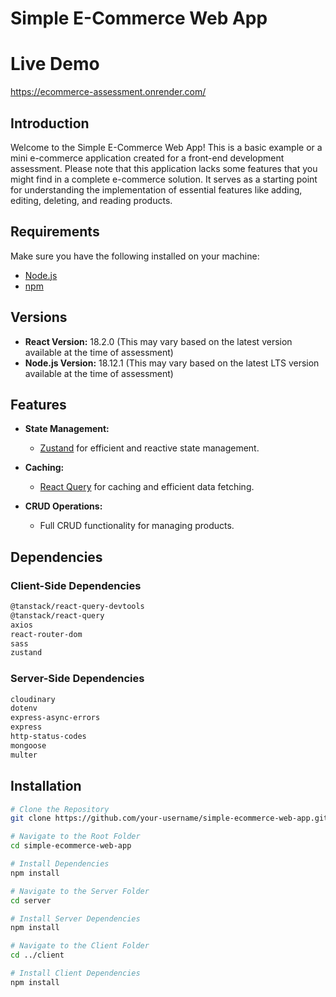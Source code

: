 # Simple E-Commerce Web App

# Live Demo

https://ecommerce-assessment.onrender.com/

## Introduction

Welcome to the Simple E-Commerce Web App! This is a basic example or a mini e-commerce application created for a front-end development assessment. Please note that this application lacks some features that you might find in a complete e-commerce solution. It serves as a starting point for understanding the implementation of essential features like adding, editing, deleting, and reading products.

## Requirements

Make sure you have the following installed on your machine:

- [Node.js](https://nodejs.org/)
- [npm](https://www.npmjs.com/)

## Versions

- **React Version:** 18.2.0 (This may vary based on the latest version available at the time of assessment)
- **Node.js Version:** 18.12.1 (This may vary based on the latest LTS version available at the time of assessment)

## Features

- **State Management:**
  - [Zustand](https://github.com/pmndrs/zustand) for efficient and reactive state management.
- **Caching:**
  - [React Query](https://react-query.tanstack.com/) for caching and efficient data fetching.
- **CRUD Operations:**

  - Full CRUD functionality for managing products.

## Dependencies

### Client-Side Dependencies

```bash
@tanstack/react-query-devtools
@tanstack/react-query
axios
react-router-dom
sass
zustand

```

### Server-Side Dependencies

```bash
cloudinary
dotenv
express-async-errors
express
http-status-codes
mongoose
multer
```

## Installation

```bash
# Clone the Repository
git clone https://github.com/your-username/simple-ecommerce-web-app.git

# Navigate to the Root Folder
cd simple-ecommerce-web-app

# Install Dependencies
npm install

# Navigate to the Server Folder
cd server

# Install Server Dependencies
npm install

# Navigate to the Client Folder
cd ../client

# Install Client Dependencies
npm install
```
